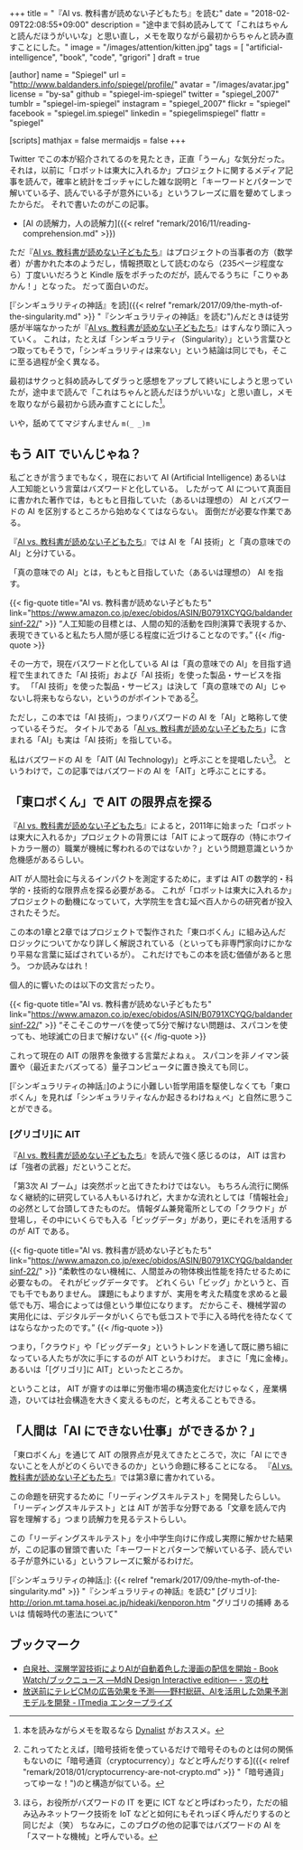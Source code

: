+++
title = "『AI vs. 教科書が読めない子どもたち』を読む"
date =  "2018-02-09T22:08:55+09:00"
description = "途中まで斜め読みしてて「これはちゃんと読んだほうがいいな」と思い直し，メモを取りながら最初からちゃんと読み直すことにした。"
image = "/images/attention/kitten.jpg"
tags = [ "artificial-intelligence", "book", "code", "grigori" ]
draft = true

[author]
  name      = "Spiegel"
  url       = "http://www.baldanders.info/spiegel/profile/"
  avatar    = "/images/avatar.jpg"
  license   = "by-sa"
  github    = "spiegel-im-spiegel"
  twitter   = "spiegel_2007"
  tumblr    = "spiegel-im-spiegel"
  instagram = "spiegel_2007"
  flickr    = "spiegel"
  facebook  = "spiegel.im.spiegel"
  linkedin  = "spiegelimspiegel"
  flattr    = "spiegel"

[scripts]
  mathjax = false
  mermaidjs = false
+++

Twitter でこの本が紹介されてるのを見たとき，正直「うーん」な気分だった。
それは，以前に「ロボットは東大に入れるか」プロジェクトに関するメディア記事を読んで，確率と統計をゴッチャにした雑な説明と「キーワードとパターンで解いている子、読んでいる子が意外にいる」というフレーズに眉を顰めてしまったからだ。
それで書いたのがこの記事。

- [AI の読解力，人の読解力]({{< relref "remark/2016/11/reading-comprehension.md" >}})

ただ『[AI vs. 教科書が読めない子どもたち]』はプロジェクトの当事者の方（数学者）が書かれた本のようだし，情報摂取として読むのなら（235ページ程度なら）丁度いいだろうと Kindle 版をポチったのだが，読んでるうちに「こりゃあかん！」となった。
だって面白いのだ。

[『シンギュラリティの神話』を読]({{< relref "remark/2017/09/the-myth-of-the-singularity.md" >}} "『シンギュラリティの神話』を読む")んだときは徒労感が半端なかったが『[AI vs. 教科書が読めない子どもたち]』はすんなり頭に入っていく。
これは，たとえば「シンギュラリティ（Singularity）」という言葉ひとつ取ってもそうで，「シンギュラリティは来ない」という結論は同じでも，そこに至る過程が全く異なる。

最初はサクっと斜め読みしてダラっと感想をアップして終いにしようと思っていたが，途中まで読んで「これはちゃんと読んだほうがいいな」と思い直し，メモを取りながら最初から読み直すことにした[^memo1]。

[^memo1]: 本を読みながらメモを取るなら [Dynalist](https://dynalist.io/) がおススメ。

いや，舐めててマジすんません `m(_ _)m`

## もう AIT でいんじゃね？

私ごときが言うまでもなく，現在において AI (Artificial Intelligence) あるいは人工知能という言葉はバズワードと化している。
したがって AI について真面目に書かれた著作では，もともと目指していた（あるいは理想の） AI とバズワードの AI を区別するところから始めなくてはならない。
面倒だが必要な作業である。

『[AI vs. 教科書が読めない子どもたち]』では AI を「AI 技術」と「真の意味での AI」と分けている。

「真の意味での AI」とは，もともと目指していた（あるいは理想の） AI を指す。

{{< fig-quote title="AI vs. 教科書が読めない子どもたち" link="https://www.amazon.co.jp/exec/obidos/ASIN/B0791XCYQG/baldandersinf-22/" >}}
<q>人工知能の目標とは、人間の知的活動を四則演算で表現するか、表現できていると私たち人間が感じる程度に近づけることなのです。</q>
{{< /fig-quote >}}

その一方で，現在バスワードと化している AI は「真の意味での AI」を目指す過程で生まれてきた「AI 技術」および「AI 技術」を使った製品・サービスを指す。
「「AI 技術」を使った製品・サービス」は決して「真の意味での AI」じゃないし将来もならない，というのがポイントである[^bz1]。

[^bz1]: これってたとえば，[暗号技術を使っているだけで暗号そのものとは何の関係もないのに「暗号通貨（cryptocurrency）」などと呼んだりする]({{< relref "remark/2018/01/cryptocurrency-are-not-crypto.md" >}} "「暗号通貨」ってゆーな！")のと構造が似ている。

ただし，この本では「AI 技術」，つまりバズワードの AI を「AI」と略称して使っているそうだ。
タイトルである「[AI vs. 教科書が読めない子どもたち]」に含まれる「AI」も実は「AI 技術」を指している。

私はバズワードの AI を「AIT (AI Technology)」と呼ぶことを提唱したい[^ait1]。
というわけで，この記事ではバズワードの AI を「AIT」と呼ぶことにする。

[^ait1]: ほら，お役所がバズワードの IT を更に ICT などと呼ばわったり，ただの組み込みネットワーク技術を IoT などと如何にもそれっぽく呼んだりするのと同じだよ（笑） ちなみに，このブログの他の記事ではバズワードの AI を「スマートな機械」と呼んでいる。

## 「東ロボくん」で AIT の限界点を探る

『[AI vs. 教科書が読めない子どもたち]』によると，2011年に始まった「ロボットは東大に入れるか」プロジェクトの背景には「AIT によって既存の（特にホワイトカラー層の）職業が機械に奪われるのではないか？」という問題意識というか危機感があるらしい。

AIT が人間社会に与えるインパクトを測定するために，まずは AIT の数学的・科学的・技術的な限界点を探る必要がある。
これが「ロボットは東大に入れるか」プロジェクトの動機になっていて，大学院生を含む延べ百人からの研究者が投入されたそうだ。

この本の1章と2章ではプロジェクトで製作された「東ロボくん」に組み込んだロジックについてかなり詳しく解説されている（といっても非専門家向けにかなり平易な言葉に延ばされているが）。
これだけでもこの本を読む価値があると思う。
つか読みなはれ！

個人的に響いたのは以下の文言だったり。

{{< fig-quote title="AI vs. 教科書が読めない子どもたち" link="https://www.amazon.co.jp/exec/obidos/ASIN/B0791XCYQG/baldandersinf-22/" >}}
<q>そこそこのサーバを使って5分で解けない問題は、スパコンを使っても、地球滅亡の日まで解けない</q>
{{< /fig-quote >}}

これって現在の AIT の限界を象徴する言葉だよねぇ。
スパコンを非ノイマン装置や（最近またバズってる）量子コンピュータに置き換えても同じ。

[『シンギュラリティの神話』]のように小難しい哲学用語を駆使しなくても「東ロボくん」を見れば「シンギュラリティなんか起きるわけねぇべ」と自然に思うことができる。

### [グリゴリ]に AIT

『[AI vs. 教科書が読めない子どもたち]』を読んで強く感じるのは， AIT は言わば「強者の武器」だということだ。

「第3次 AI ブーム」は突然ポッと出てきたわけではない。
もちろん流行に関係なく継続的に研究している人もいるけれど，大まかな流れとしては「情報社会」の必然として台頭してきたものだ。
情報ダム兼発電所としての「クラウド」が登場し，その中にいくらでも入る「ビッグデータ」があり，更にそれを活用するのが AIT である。

{{< fig-quote title="AI vs. 教科書が読めない子どもたち" link="https://www.amazon.co.jp/exec/obidos/ASIN/B0791XCYQG/baldandersinf-22/" >}}
<q>柔軟性のない機械に、人間並みの物体検出性能を持たせるために必要なもの。
それがビッグデータです。
どれくらい「ビッグ」かというと、百でも千でもありません。
課題にもよりますが、実用を考えた精度を求めると最低でも万、場合によっては億という単位になります。
だからこそ、機械学習の実用化には、デジタルデータがいくらでも低コストで手に入る時代を待たなくてはならなかったのです。</q>
{{< /fig-quote >}}

つまり，「クラウド」や「ビッグデータ」というトレンドを通して既に勝ち組になっている人たちが次に手にするのが AIT というわけだ。
まさに「鬼に金棒」。
あるいは「[グリゴリ]に AIT」といったところか。

ということは， AIT が齎すのは単に労働市場の構造変化だけじゃなく，産業構造，ひいては社会構造を大きく変えるものだ，と考えることもできる。

## 「人間は「AI にできない仕事」ができるか？」

「東ロボくん」を通じて AIT の限界点が見えてきたところで，次に「AI にできないことを人がどのくらいできるのか」という命題に移ることになる。
『[AI vs. 教科書が読めない子どもたち]』では第3章に書かれている。

この命題を研究するために「リーディングスキルテスト」を開発したらしい。
「リーディングスキルテスト」とは AIT が苦手な分野である「文章を読んで内容を理解する」つまり読解力を見るテストらしい。

この「リーディングスキルテスト」を小中学生向けに作成し実際に解かせた結果が，この記事の冒頭で書いた「キーワードとパターンで解いている子、読んでいる子が意外にいる」というフレーズに繋がるわけだ。





[AI vs. 教科書が読めない子どもたち]: https://www.amazon.co.jp/exec/obidos/ASIN/B0791XCYQG/baldandersinf-22/ "Amazon.co.jp： ＡＩ　ｖｓ．　教科書が読めない子どもたち eBook: 新井 紀子: Kindleストア"
[『シンギュラリティの神話』]: {{< relref "remark/2017/09/the-myth-of-the-singularity.md" >}} "『シンギュラリティの神話』を読む"
[グリゴリ]: http://orion.mt.tama.hosei.ac.jp/hideaki/kenporon.htm "グリゴリの捕縛 あるいは 情報時代の憲法について"

<!--
{{% fig-quote title="『AI vs. 教科書が読めない子どもたち』目次" link="https://www.amazon.co.jp/exec/obidos/ASIN/B0791XCYQG/baldandersinf-22/" %}}
1. ＭＡＲＣＨに合格――ＡＩはライバル
    - ＡＩとシンギュラリティ
    - 偏差値５７．１
    - ＡＩ進化の歴史
    - ＹＯＬＯの衝撃――画像認識の最先端
    - ワトソンの活躍
    - 東ロボくんの戦略
    - ＡＩが仕事を奪う
2. 桜散る――シンギュラリティはＳＦ
    - 読解力と常識の壁――詰め込み教育の失敗
    - 意味が理解しないＡＩ
    - Ｓｉｒｉ（シリ）は賢者か？
    - 奇妙なピアノ曲
    - 機械翻訳
    - シンギュラリティは到来しない
3. 教科書が読めない――全国読解力調査
    - 人間は「ＡＩにできない仕事」ができるか？――大学生数学基本調査
    - 数学ができないのか、問題文を理解していないのか？
    - 全国２万５０００人の基礎的読解力を調査
    - ３人に１人が、簡単な文章が読めない
    - 偏差値と読解力
4. 最悪のシナリオ
    - ＡＩに分断されるホワイトカラー
    - 企業が消えていく
    - そして、ＡＩ世界恐慌がやってくる
{{% /fig-quote %}}
-->

## ブックマーク

- [白泉社、深層学習技術によりAIが自動着色した漫画の配信を開始 - Book Watch/ブックニュース ―MdN Design Interactive edition― - 窓の杜](https://forest.watch.impress.co.jp/docs/bookwatch/booknewsmdn/1105673.html)
- [放送前にテレビCMの広告効果を予測――野村総研、AIを活用した効果予測モデルを開発 - ITmedia エンタープライズ](http://www.itmedia.co.jp/enterprise/articles/1802/07/news055.html)
